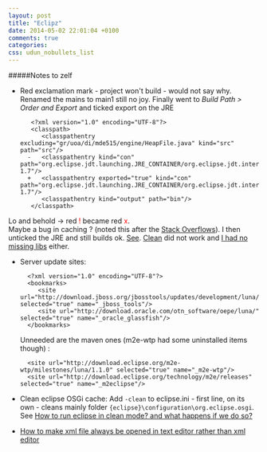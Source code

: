 ```yaml
---
layout: post
title: "Eclipz"
date: 2014-05-02 22:01:04 +0100
comments: true
categories:
css: udun_nobullets_list
---
```


#####Notes to zelf

- Red exclamation mark - project won't build - would not say why. Renamed the mains to main1 still no joy.
 Finally went to _Build Path > Order and Export_ and ticked export on the JRE

    	 <?xml version="1.0" encoding="UTF-8"?>
    	 <classpath>
    		<classpathentry excluding="gr/uoa/di/mde515/engine/HeapFile.java" kind="src" path="src"/>
    	-	<classpathentry kind="con" path="org.eclipse.jdt.launching.JRE_CONTAINER/org.eclipse.jdt.internal.debug.ui.launcher.StandardVMType/JavaSE-1.7"/>
    	+	<classpathentry exported="true" kind="con" path="org.eclipse.jdt.launching.JRE_CONTAINER/org.eclipse.jdt.internal.debug.ui.launcher.StandardVMType/JavaSE-1.7"/>
    		<classpathentry kind="output" path="bin"/>
    	 </classpath>
Lo and behold -> red <span style="color:red">!</span> became red <span style="color:red">x</span>.<br/>
Maybe a bug in caching ? (noted this after the [Stack Overflows](https://bugs.eclipse.org/bugs/show_bug.cgi?id=433927)). I then unticked the JRE and still builds ok. [See](http://www.scottdstrader.com/blog/ether_archives/000921.html). [Clean](http://stackoverflow.com/questions/3632632/the-project-cannot-be-built-until-the-build-path-errors-are-resolved) did not work and [I had no missing libs](http://stackoverflow.com/questions/12784078/error-in-eclipse-the-project-cannot-be-built-until-build-path-errors-are-resol) either.

- Server update sites:

		<?xml version="1.0" encoding="UTF-8"?>
		<bookmarks>
		   <site url="http://download.jboss.org/jbosstools/updates/development/luna/" selected="true" name="_jboss_tools"/>
		   <site url="http://download.oracle.com/otn_software/oepe/luna/" selected="true" name="_oracle_glassfish"/>
		</bookmarks>
  Unneeded are the maven ones (m2e-wtp had some uninstalled items though) :

		<site url="http://download.eclipse.org/m2e-wtp/milestones/luna/1.1.0" selected="true" name="_m2e-wtp"/>
		<site url="http://download.eclipse.org/technology/m2e/releases" selected="true" name="_m2eclipse"/>


- Clean eclipse OSGi cache: Add `-clean` to eclipse.ini - first line, on its own - cleans mainly folder `{eclipse}\configuration\org.eclipse.osgi`. See [How to run eclipse in clean mode? and what happens if we do so?][1]

- [How to make xml file always be opened in text editor rather than xml editor][2]

  [1]: http://stackoverflow.com/questions/2030064/how-to-run-eclipse-in-clean-mode-and-what-happens-if-we-do-so
  [2]: http://stackoverflow.com/questions/6915849/eclipse-how-to-make-xml-file-always-be-opened-in-text-editor-rather-than-xml-edi
